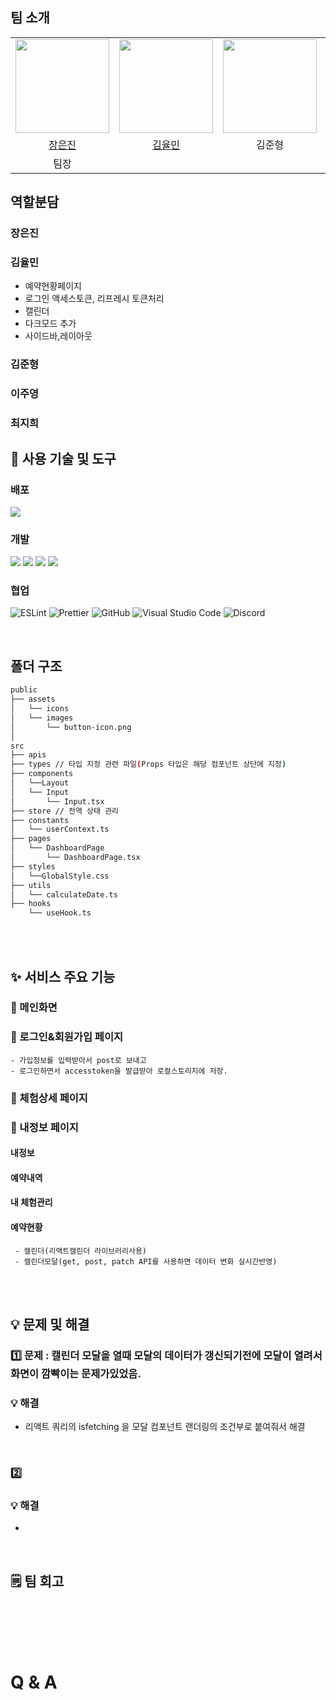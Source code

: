 ## 팀 소개
<table>
    <tr>
        <td align="center"><img src="https://github.com/eundin.png" width="150"></td>
        <td align="center"><img src="https://github.com/yulmai999.png" width="150"></td>
        <td align="center"><img src="" width="150"></td>
        <td align="center"><img src="" width="150"></td>
        <td align="center"><img src="" width="150"></td>
    </tr>
    <tr>
        <td align="center"><a href="https://github.com/eundin">장은진</a></td>
        <td align="center"><a href="https://github.com/yulmai999">김율민</a></td>
        <td align="center">김준형</td>
        <td align="center">이주영</td>
        <td align="center">최지희</td>
    </tr>
    <tr>
        <td align="center">팀장</td>
    </tr>
</table>

## 역할분담
### 장은진

### 김율민
- 예약현황페이지
- 로그인 액세스토큰, 리프레시 토큰처리
- 캘린더
- 다크모드 추가
- 사이드바,레이아웃 

### 김준형

### 이주영

### 최지희



## 🔨 사용 기술 및 도구

### 배포

<img src="https://img.shields.io/badge/vercel-000000?style=for-the-badge&logo=vercel&logoColor=white">

### 개발

<img src="https://img.shields.io/badge/typescript-3178c6?style=for-the-badge&logo=typescript&logoColor=white"> <img src="https://img.shields.io/badge/react-61dafb?style=for-the-badge&logo=react&logoColor=white"> <img src="https://img.shields.io/badge/reqct_query-FF4154?style=for-the-badge&logo=reactquery&logoColor=white"> <img src="https://img.shields.io/badge/next.js_12-000000?style=for-the-badge&logo=nextdotjs&logoColor=white">


### 협업

![ESLint](https://img.shields.io/badge/ESLint-4B3263?style=for-the-badge&logo=eslint&logoColor=white)
![Prettier](https://img.shields.io/badge/Prettier-F7B93E?style=for-the-badge&logo=eslint&logoColor=white) ![GitHub](https://img.shields.io/badge/github-%23121011.svg?style=for-the-badge&logo=github&logoColor=white) ![Visual Studio Code](https://img.shields.io/badge/Visual%20Studio%20Code-0078d7.svg?style=for-the-badge&logo=visual-studio-code&logoColor=white)
![Discord](https://img.shields.io/badge/Discord-%235865F2.svg?style=for-the-badge&logo=discord&logoColor=white)

<br/>

## 폴더 구조

```bash
public
├── assets
│   └── icons
│   └── images
│       └── button-icon.png
│ 
src
├── apis 
├── types // 타입 지정 관련 파일(Props 타입은 해당 컴포넌트 상단에 지정)
├── components 
│   └──Layout
│   └── Input
│       └── Input.tsx
├── store // 전역 상태 관리
├── constants
│   └── userContext.ts
├── pages 
│   └── DashboardPage
│       └── DashboardPage.tsx
├── styles
│   └──GlobalStyle.css
├── utils  
│   └── calculateDate.ts
├── hooks  
    └── useHook.ts
```
<br/><br/>

## ✨ 서비스 주요 기능


### 📄 메인화면


### 📄 로그인&회원가입 페이지
    - 가입정보를 입력받아서 post로 보내고
    - 로그인하면서 accesstoken을 발급받아 로컬스토리지에 저장.

### 📄 체험상세 페이지

### 📄 내정보 페이지
 #### 내정보
 #### 예약내역
 #### 내 체험관리
 #### 예약현황
     - 캘린더(리액트캘린더 라이브러리사용)
     - 캘린더모달(get, post, patch API를 사용하면 데이터 변화 실시간반영)



<br/><br/>


## 💡 문제 및 해결

### 1️⃣ 문제 : 캘린더 모달을 열때 모달의 데이터가 갱신되기전에 모달이 열려서 화면이 깜빡이는 문제가있었음.
### 💡 해결 
- 리액트 쿼리의 isfetching 을 모달 컴포넌트 랜더링의 조건부로 붙여줘서 해결
<br/>

### 2️⃣ 
### 💡 해결 
- 

<br/>

## 🗒️ 팀 회고




<br/><br/>
<br/><br/>

# Q & A


<br/><br/>
<br/><br/>
<br/><br/>
